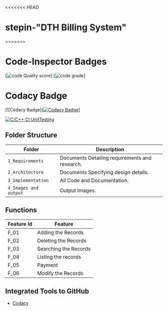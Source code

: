 <<<<<<< HEAD
# stepin-"DTH Billing System"

=======
 
#  Code-Inspector Badges

[![code Quality score](https://www.code-inspector.com/project/28281/score/svg)]
[![code grade](https://www.code-inspector.com/project/28281/status/svg)]


# Codacy Badge
[![Codacy Badge]([![Codacy Badge](https://app.codacy.com/project/badge/Grade/9e99131ccd144a4ebcd3d449c88b9555)](https://www.codacy.com/gh/SOOGURESH/Stepin-DTH-Billing-System/dashboard?utm_source=github.com&amp;utm_medium=referral&amp;utm_content=SOOGURESH/Stepin-DTH-Billing-System&amp;utm_campaign=Badge_Grade)]

[![C/C++ CI UnitTesting](https://github.com/SOOGURESH/Stepin-DTH-Billing-System/actions/workflows/c-cpp_unit.yml/badge.svg)](https://github.com/SOOGURESH/Stepin-DTH-Billing-System/actions/workflows/c-cpp_unit.yml)


## Folder Structure
Folder               | Description
-------------------  | -----------------------------------------
`1_Requirements`     | Documents Detailing requirements and research.
`2_Architecture`     | Documents Specifying design details.
`3_Implementation`   | All Code and Documentation.
`4_Images and output`| Output Images.

## Functions 

| Feature Id | Feature |
| -----------|---------|
|F_01| Adding the Records  |
|F_02| Deleting the Records  |
|F_03| Searching the Records |
|F_04| Listing the records |
|F_05| Payment |
|F_06| Modify the Records|


## Integrated Tools to GitHub
* [Codacy](https://www.codacy.com/)




